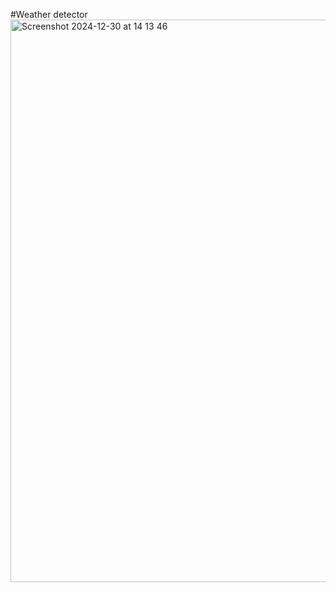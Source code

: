 #Weather detector
<img width="900" alt="Screenshot 2024-12-30 at 14 13 46" src="https://github.com/user-attachments/assets/7313e25e-8dcb-4b63-b6cc-0e9f2c7545a2" />
